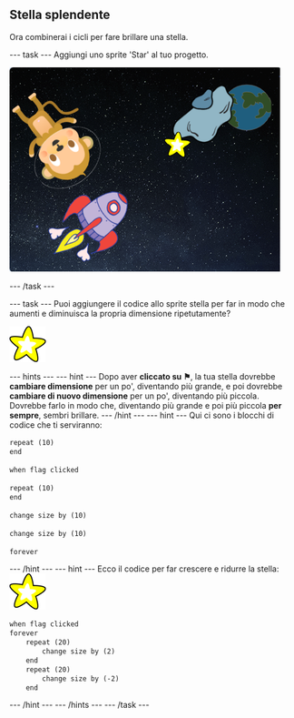 ## Stella splendente

Ora combinerai i cicli per fare brillare una stella.

\--- task \--- Aggiungi uno sprite 'Star' al tuo progetto.

![Aggiungere la sprite di una stella](images/space-star-sprite.png)

\--- /task \---

\--- task \--- Puoi aggiungere il codice allo sprite stella per far in modo che aumenti e diminuisca la propria dimensione ripetutamente?

![Testare una stella splendente](images/sprite-star.png)

\--- hints \--- \--- hint \--- Dopo aver **cliccato su ⚑**, la tua stella dovrebbe **cambiare dimensione** per un po', diventando più grande, e poi dovrebbe **cambiare di nuovo dimensione** per un po', diventando più piccola. Dovrebbe farlo in modo che, diventando più grande e poi più piccola **per sempre**, sembri brillare. \--- /hint \--- \--- hint \--- Qui ci sono i blocchi di codice che ti serviranno:

```blocks3
repeat (10)
end

when flag clicked

repeat (10)
end

change size by (10)

change size by (10)

forever
```

\--- /hint \--- \--- hint \--- Ecco il codice per far crescere e ridurre la stella: ![Stella sprite](images/sprite-star.png)

```blocks3
when flag clicked
forever
    repeat (20)
        change size by (2)
    end
    repeat (20)
        change size by (-2)
    end

```

\--- /hint \--- \--- /hints \--- \--- /task \---